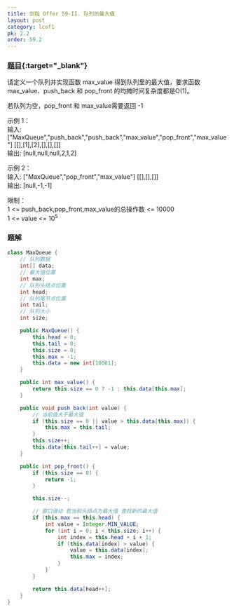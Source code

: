 ```yaml
---
title: 剑指 Offer 59-II. 队列的最大值
layout: post
category: lcof1
pk: 2.2
order: 59.2
---
```


### [题目](https://leetcode-cn.com/problems/dui-lie-de-zui-da-zhi-lcof/){:target="_blank"}

请定义一个队列并实现函数 max_value 得到队列里的最大值，要求函数max_value、push_back 和 pop_front 的均摊时间复杂度都是O(1)。

若队列为空，pop_front 和 max_value需要返回 -1

示例 1：  
输入: ["MaxQueue","push_back","push_back","max_value","pop_front","max_value"] [[],[1],[2],[],[],[]]  
输出: [null,null,null,2,1,2]

示例 2：  
输入: ["MaxQueue","pop_front","max_value"] [[],[],[]]  
输出: [null,-1,-1]


限制：  
1 <= push_back,pop_front,max_value的总操作数 <= 10000  
1 <= value <= 10<sup>5</sup>

### 题解

```java
class MaxQueue {
    // 队列数据
    int[] data;
    // 最大值位置
    int max;
    // 队列头结点位置
    int head;
    // 队列尾节点位置
    int tail;
    // 队列大小
    int size;

    public MaxQueue() {
        this.head = 0;
        this.tail = 0;
        this.size = 0;
        this.max = -1;
        this.data = new int[10001];
    }

    public int max_value() {
        return this.size == 0 ? -1 : this.data[this.max];
    }

    public void push_back(int value) {
        // 当前值大于最大值
        if (this.size == 0 || value > this.data[this.max]) {
            this.max = this.tail;
        }
        this.size++;
        this.data[this.tail++] = value;
    }

    public int pop_front() {
        if (this.size == 0) {
            return -1;
        }

        this.size--;

        // 窗口滑动 若当前头结点为最大值 查找新的最大值
        if (this.max == this.head) {
            int value = Integer.MIN_VALUE;
            for (int i = 0; i < this.size; i++) {
                int index = this.head + i + 1;
                if (this.data[index] > value) {
                    value = this.data[index];
                    this.max = index;
                }
            }
        }

        return this.data[head++];
    }
}
```
